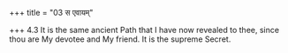 +++
title = "03 स एवायम्"

+++
4.3 It is the same ancient Path that I have now revealed to thee, since
thou are My devotee and My friend. It is the supreme Secret.

